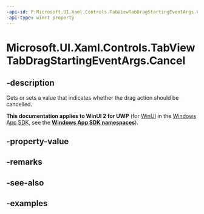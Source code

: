 ```yaml
---
-api-id: P:Microsoft.UI.Xaml.Controls.TabViewTabDragStartingEventArgs.Cancel
-api-type: winrt property
---
```


# Microsoft.UI.Xaml.Controls.TabViewTabDragStartingEventArgs.Cancel

<!--
public bool Cancel { get; set; }
-->

## -description

Gets or sets a value that indicates whether the drag action should be cancelled.

**This documentation applies to WinUI 2 for UWP** (for [WinUI](/windows/apps/winui/winui3/) in the [Windows App SDK](/windows/apps/windows-app-sdk/), see the **[Windows App SDK namespaces](/windows/windows-app-sdk/api/winrt/)**).

## -property-value

## -remarks

## -see-also

## -examples

